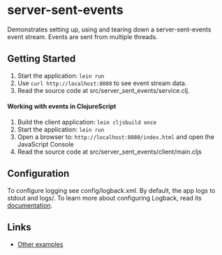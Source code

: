 # server-sent-events

Demonstrates setting up, using and tearing down a server-sent-events
event stream. Events are sent from multiple threads.

## Getting Started

1. Start the application: `lein run`
2. Use `curl http://localhost:8080` to see event stream data.
3. Read the source code at src/server_sent_events/service.clj.

#### Working with events in ClojureScript

1. Build the client application: `lein cljsbuild once`
2. Start the application: `lein run`
3. Open a browser to: `http://localhost:8080/index.html` and open the JavaScript Console
4. Read the source code at src/server_sent_events/client/main.cljs

## Configuration

To configure logging see config/logback.xml. By default, the app logs to stdout and logs/.
To learn more about configuring Logback, read its [documentation](http://logback.qos.ch/documentation.html).

## Links
* [Other examples](https://github.com/pedestal/samples)

